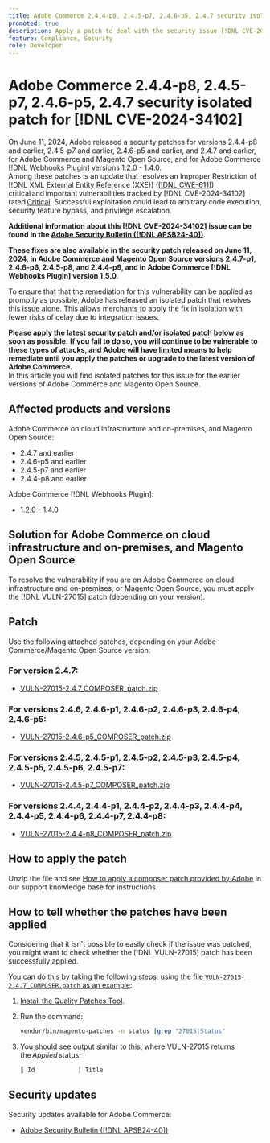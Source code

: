 ```yaml
---
title: Adobe Commerce 2.4.4-p8, 2.4.5-p7, 2.4.6-p5, 2.4.7 security isolated patch for [!DNL CVE-2024-34102]
promoted: true
description: Apply a patch to deal with the security issue [!DNL CVE-2024-34102] for Adobe Commerce 2.4.4-p8, 2.4.5-p7, 2.4.6-p5, 2.4.7 and earlier versions, and for Adobe Commerce [!DNL Webhooks Plugin] versions 1.2.0 - 1.4.0.
feature: Compliance, Security
role: Developer
---
```

# Adobe Commerce 2.4.4-p8, 2.4.5-p7, 2.4.6-p5, 2.4.7 security isolated patch for [!DNL CVE-2024-34102]

On June 11, 2024, Adobe released a security patches for versions 2.4.4-p8 and earlier, 2.4.5-p7 and earlier, 2.4.6-p5 and earlier, and 2.4.7 and earlier, for Adobe Commerce and Magento Open Source, and for Adobe Commerce [!DNL Webhooks Plugin] versions 1.2.0 - 1.4.0.<br>
Among these patches is an update that resolves an Improper Restriction of [!DNL XML External Entity Reference (XXE)] ([[!DNL CWE-611]](https://cwe.mitre.org/data/definitions/611.html)) critical and important vulnerabilities tracked by [!DNL CVE-2024-34102] rated [Critical](https://helpx.adobe.com/security/severity-ratings.html).
Successful exploitation could lead to arbitrary code execution, security feature bypass, and privilege escalation.

**Additional information about this [!DNL CVE-2024-34102] issue can be found in the [Adobe Security Bulletin ([!DNL APSB24-40])](https://helpx.adobe.com/security/products/magento/apsb24-40.html)**.

**These fixes are also available in the security patch released on June 11, 2024, in Adobe Commerce and Magento Open Source versions 2.4.7-p1, 2.4.6-p6, 2.4.5-p8, and 2.4.4-p9, and in Adobe Commerce [!DNL Webhooks Plugin] version 1.5.0**.

To ensure that that the remediation for this vulnerability can be applied as promptly as possible, Adobe has released an isolated patch that resolves this issue alone. This allows merchants to apply the fix in isolation with fewer risks of delay due to integration issues. 

**Please apply the latest security patch and/or isolated patch below as soon as possible.**
**If you fail to do so, you will continue to be vulnerable to these types of attacks, and Adobe will have limited means to help remediate until you apply the patches or upgrade to the latest version of Adobe Commerce.**<br>
In this article you will find isolated patches for this issue for the earlier versions of Adobe Commerce and Magento Open Source. 
 
## Affected products and versions

Adobe Commerce on cloud infrastructure and on-premises, and Magento Open Source:

* 2.4.7 and earlier
* 2.4.6-p5 and earlier
* 2.4.5-p7 and earlier
* 2.4.4-p8 and earlier

Adobe Commerce [!DNL Webhooks Plugin]: 

* 1.2.0 - 1.4.0

## Solution for Adobe Commerce on cloud infrastructure and on-premises, and Magento Open Source 

To resolve the vulnerability if you are on Adobe Commerce on cloud infrastructure and on-premises, or Magento Open Source, you must apply the [!DNL VULN-27015] patch (depending on your version).

## Patch

Use the following attached patches, depending on your Adobe Commerce/Magento Open Source version:

### For version 2.4.7:

* [VULN-27015-2.4.7_COMPOSER_patch.zip](assets/VULN-27015-2.4.7_COMPOSER_patch.zip)

### For versions 2.4.6, 2.4.6-p1, 2.4.6-p2, 2.4.6-p3, 2.4.6-p4, 2.4.6-p5:

* [VULN-27015-2.4.6-p5_COMPOSER_patch.zip](assets/VULN-27015-2.4.6-p5_COMPOSER_patch.zip)

### For versions 2.4.5, 2.4.5-p1, 2.4.5-p2, 2.4.5-p3, 2.4.5-p4, 2.4.5-p5, 2.4.5-p6, 2.4.5-p7:

* [VULN-27015-2.4.5-p7_COMPOSER_patch.zip](assets/VULN-27015-2.4.5-p7_COMPOSER_patch.zip)

### For versions 2.4.4, 2.4.4-p1, 2.4.4-p2, 2.4.4-p3, 2.4.4-p4, 2.4.4-p5, 2.4.4-p6, 2.4.4-p7, 2.4.4-p8:

* [VULN-27015-2.4.4-p8_COMPOSER_patch.zip](assets/VULN-27015-2.4.4-p8_COMPOSER_patch.zip)


## How to apply the patch

Unzip the file and see [How to apply a composer patch provided by Adobe](https://experienceleague.adobe.com/docs/commerce-knowledge-base/kb/how-to/how-to-apply-a-composer-patch-provided-by-magento.html) in our support knowledge base for instructions.

## How to tell whether the patches have been applied 

Considering that it isn't possible to easily check if the issue was patched, you might want to check whether the [!DNL VULN-27015] patch has been successfully applied. 

<u>You can do this by taking the following steps, using the file `VULN-27015-2.4.7_COMPOSER.patch` as an example</u>:

1. [Install the Quality Patches Tool](https://experienceleague.adobe.com/docs/commerce-operations/tools/quality-patches-tool/usage.html).
1. Run the command:

    ```bash
    vendor/bin/magento-patches -n status |grep "27015|Status"
    ```

1. You should see output similar to this, where VULN-27015 returns the *Applied* status:

    ```bash
    ║ Id            │ Title                                                        │ Category        │ Origin                 │ Status      │ Details                                          ║ ║ N/A           │ ../m2-hotfixes/VULN-27015-2.4.7_COMPOSER_patch.patch      │ Other           │ Local                  │ Applied     │ Patch type: Custom                                
    ```

## Security updates

Security updates available for Adobe Commerce:

* [Adobe Security Bulletin ([!DNL APSB24-40])](https://helpx.adobe.com/security/products/magento/apsb24-40.html)
